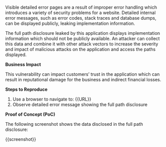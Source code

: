 Visible detailed error pages are a result of improper error handling which introduces a variety of security problems for a website. Detailed internal error messages, such as error codes, stack traces and database dumps, can be displayed publicly, leaking implementation information.

The full path disclosure leaked by this application displays implementation information which should not be publicly available. An attacker can collect this data and combine it with other attack vectors to increase the severity and impact of malicious attacks on the application and access the paths displayed.

**Business Impact**

This vulnerability can impact customers’ trust in the application which can result in reputational damage for the business and indirect financial losses.

**Steps to Reproduce**

1. Use a browser to navigate to: {{URL}}
1. Observe detailed error message showing the full path disclosure

**Proof of Concept (PoC)**

The following screenshot shows the data disclosed in the full path disclosure:

{{screenshot}}
